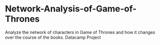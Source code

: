 # Network-Analysis-of-Game-of-Thrones
Analyze the network of characters in Game of Thrones and how it changes over the course of the books. Datacamp Project 
